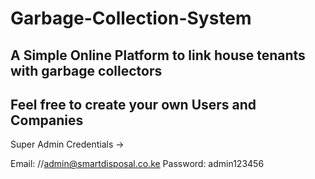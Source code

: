 # Garbage-Collection-System
A Simple Online Platform to link house tenants with garbage collectors
----------------------------------------------------------
Feel free to create your own Users and Companies
----------------------------------------------------------
Super Admin Credentials ->

Email: //admin@smartdisposal.co.ke
Password: admin123456

